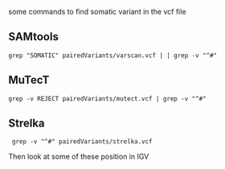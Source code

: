 some commands to find somatic variant in the vcf file

## SAMtools

```{.bash}
grep "SOMATIC" pairedVariants/varscan.vcf | | grep -v "^#"
```

## MuTecT
```{.bash}
grep -v REJECT pairedVariants/mutect.vcf | grep -v "^#"
```

## Strelka
```{.bash}
 grep -v "^#" pairedVariants/strelka.vcf
```


Then look at some of these position in IGV